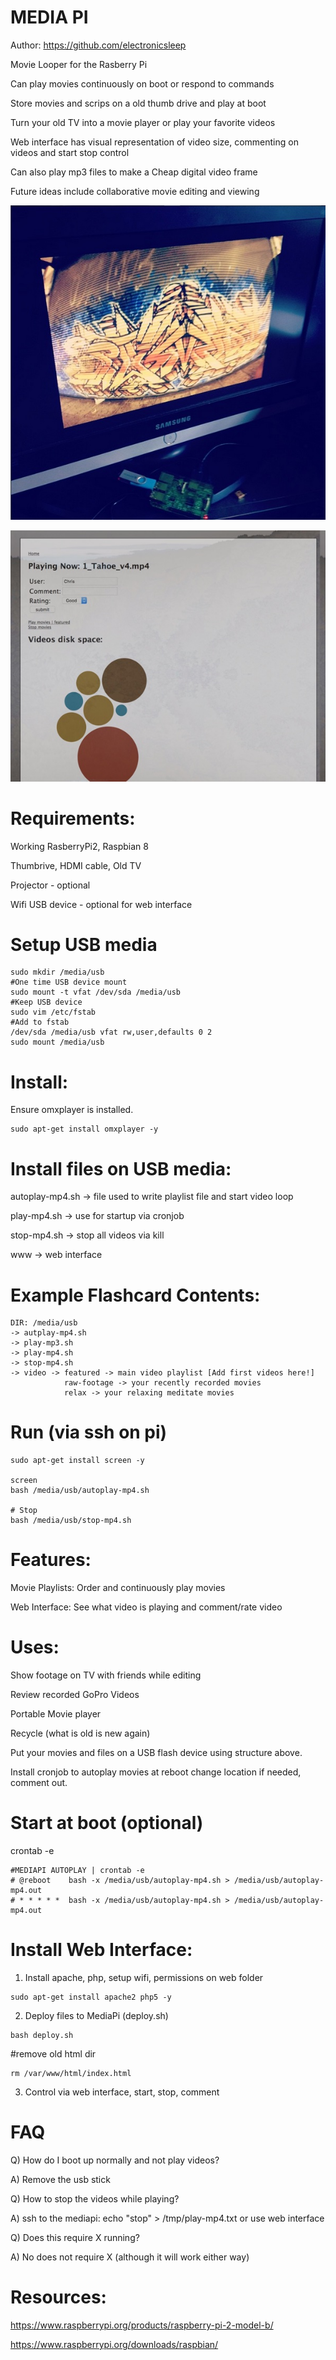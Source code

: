 MEDIA PI
========

Author: https://github.com/electronicsleep

Movie Looper for the Rasberry Pi

Can play movies continuously on boot or respond to commands

Store movies and scrips on a old thumb drive and play at boot

Turn your old TV into a movie player or play your favorite videos

Web interface has visual representation of video size, commenting on videos and start stop control

Can also play mp3 files to make a Cheap digital video frame

Future ideas include collaborative movie editing and viewing

![Alt text](screenshot.jpg?raw=true "ScreenShot")

![Alt text](screenshot-web.jpg?raw=true "ScreenShot Web Interface")

# Requirements:

Working RasberryPi2, Raspbian 8

Thumbrive, HDMI cable, Old TV

Projector - optional

Wifi USB device - optional for web interface

# Setup USB media

```
sudo mkdir /media/usb
#One time USB device mount
sudo mount -t vfat /dev/sda /media/usb
#Keep USB device
sudo vim /etc/fstab
#Add to fstab
/dev/sda /media/usb vfat rw,user,defaults 0 2
sudo mount /media/usb
```

# Install:

Ensure omxplayer is installed.

```
sudo apt-get install omxplayer -y
```

# Install files on USB media:

autoplay-mp4.sh -> file used to write playlist file and start video loop

play-mp4.sh -> use for startup via cronjob

stop-mp4.sh -> stop all videos via kill

www -> web interface

# Example Flashcard Contents:

```
DIR: /media/usb
-> autplay-mp4.sh
-> play-mp3.sh
-> play-mp4.sh
-> stop-mp4.sh
-> video -> featured -> main video playlist [Add first videos here!]
            raw-footage -> your recently recorded movies
            relax -> your relaxing meditate movies
```

# Run (via ssh on pi)

```
sudo apt-get install screen -y

screen
bash /media/usb/autoplay-mp4.sh

# Stop
bash /media/usb/stop-mp4.sh
```

# Features:

Movie Playlists: Order and continuously play movies

Web Interface: See what video is playing and comment/rate video

# Uses:

Show footage on TV with friends while editing

Review recorded GoPro Videos

Portable Movie player

Recycle (what is old is new again)

Put your movies and files on a USB flash device using structure above.

Install cronjob to autoplay movies at reboot change location if needed, comment out.

# Start at boot (optional)

crontab -e

```
#MEDIAPI AUTOPLAY | crontab -e
# @reboot    bash -x /media/usb/autoplay-mp4.sh > /media/usb/autoplay-mp4.out 
# * * * * *  bash -x /media/usb/autoplay-mp4.sh > /media/usb/autoplay-mp4.out 
```

# Install Web Interface:

1. Install apache, php, setup wifi, permissions on web folder

```
sudo apt-get install apache2 php5 -y
```

2. Deploy files to MediaPi (deploy.sh)

```
bash deploy.sh
```

#remove old html dir

```
rm /var/www/html/index.html
```

3. Control via web interface, start, stop, comment

# FAQ

Q) How do I boot up normally and not play videos?

A) Remove the usb stick

Q) How to stop the videos while playing?

A) ssh to the mediapi: echo "stop" > /tmp/play-mp4.txt or use web interface

Q) Does this require X running?

A) No does not require X (although it will work either way)


# Resources:

https://www.raspberrypi.org/products/raspberry-pi-2-model-b/

https://www.raspberrypi.org/downloads/raspbian/
